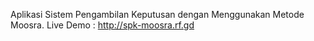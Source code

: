 Aplikasi Sistem Pengambilan Keputusan dengan Menggunakan Metode Moosra.
Live Demo : http://spk-moosra.rf.gd
